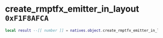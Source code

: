 # create_rmptfx_emitter_in_layout `0xF1F8AFCA`

```lua
local result --[[ number ]] = natives.object.create_rmptfx_emitter_in_layout(_unk0 --[[ number ]], _unk1 --[[ number ]], _unk2 --[[ number ]], _unk3 --[[ number ]], _unk4 --[[ number ]], _unk5 --[[ number ]])
```